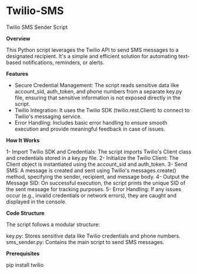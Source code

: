 # Twilio-SMS
Twilio SMS Sender Script

**Overview**

This Python script leverages the Twilio API to send SMS messages to a designated recipient. It's a simple and efficient solution for automating text-based notifications, reminders, or alerts.

**Features**

- Secure Credential Management: The script reads sensitive data like account_sid, auth_token, and phone numbers from a separate key.py file, ensuring that sensitive information is not exposed directly in the script.
- Twilio Integration: It uses the Twilio SDK (twilio.rest.Client) to connect to Twilio's messaging service.
- Error Handling: Includes basic error handling to ensure smooth execution and provide meaningful feedback in case of issues.

**How It Works**

1- Import Twilio SDK and Credentials:
The script imports Twilio's Client class and credentials stored in a key.py file.
2- Initialize the Twilio Client:
The Client object is instantiated using the account_sid and auth_token.
3- Send SMS:
A message is created and sent using Twilio's messages.create() method, specifying the sender, recipient, and message body.
4- Output the Message SID:
On successful execution, the script prints the unique SID of the sent message for tracking purposes.
5- Error Handling:
If any issues occur (e.g., invalid credentials or network errors), they are caught and displayed in the console.

**Code Structure**

The script follows a modular structure:

key.py: Stores sensitive data like Twilio credentials and phone numbers.
sms_sender.py: Contains the main script to send SMS messages.

**Prerequisites**

pip install twilio
